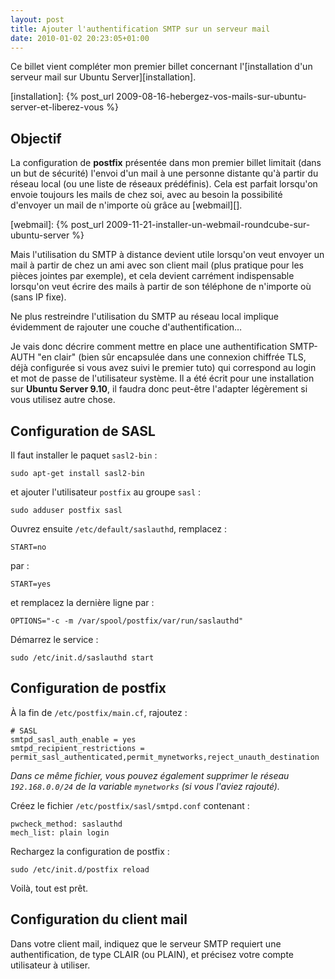```yaml
---
layout: post
title: Ajouter l'authentification SMTP sur un serveur mail
date: 2010-01-02 20:23:05+01:00
---
```


Ce billet vient compléter mon premier billet concernant l'[installation d'un
serveur mail sur Ubuntu Server][installation].

[installation]: {% post_url 2009-08-16-hebergez-vos-mails-sur-ubuntu-server-et-liberez-vous %}


## Objectif

La configuration de **postfix** présentée dans mon premier billet limitait
(dans un but de sécurité) l'envoi d'un mail à une personne distante qu'à partir
du réseau local (ou une liste de réseaux prédéfinis). Cela est parfait
lorsqu'on envoie toujours les mails de chez soi, avec au besoin la possibilité
d'envoyer un mail de n'importe où grâce au [webmail][].

[webmail]: {% post_url 2009-11-21-installer-un-webmail-roundcube-sur-ubuntu-server %}

Mais l'utilisation du SMTP à distance devient utile lorsqu'on veut envoyer un
mail à partir de chez un ami avec son client mail (plus pratique pour les
pièces jointes par exemple), et cela devient carrément indispensable lorsqu'on
veut écrire des mails à partir de son téléphone de n'importe où (sans IP fixe).

Ne plus restreindre l'utilisation du SMTP au réseau local implique évidemment
de rajouter une couche d'authentification…

Je vais donc décrire comment mettre en place une authentification SMTP-AUTH "en
clair" (bien sûr encapsulée dans une connexion chiffrée TLS, déjà configurée si
vous avez suivi le premier tuto) qui correspond au login et mot de passe de
l'utilisateur système. Il a été écrit pour une installation sur **Ubuntu Server
9.10**, il faudra donc peut-être l'adapter légèrement si vous utilisez autre
chose.


## Configuration de SASL

Il faut installer le paquet `sasl2-bin` :

    sudo apt-get install sasl2-bin

et ajouter l'utilisateur `postfix` au groupe `sasl` :

    sudo adduser postfix sasl


Ouvrez ensuite `/etc/default/saslauthd`, remplacez :

    START=no

par :

    START=yes

et remplacez la dernière ligne par :

    OPTIONS="-c -m /var/spool/postfix/var/run/saslauthd"

Démarrez le service :

    sudo /etc/init.d/saslauthd start


## Configuration de postfix

À la fin de `/etc/postfix/main.cf`, rajoutez :

    # SASL
    smtpd_sasl_auth_enable = yes
    smtpd_recipient_restrictions = permit_sasl_authenticated,permit_mynetworks,reject_unauth_destination

_Dans ce même fichier, vous pouvez également supprimer le réseau
`192.168.0.0/24` de la variable `mynetworks` (si vous l'aviez rajouté)._

Créez le fichier `/etc/postfix/sasl/smtpd.conf` contenant :

    pwcheck_method: saslauthd
    mech_list: plain login

Rechargez la configuration de postfix :

    sudo /etc/init.d/postfix reload

Voilà, tout est prêt.


## Configuration du client mail

Dans votre client mail, indiquez que le serveur SMTP requiert une
authentification, de type CLAIR (ou PLAIN), et précisez votre compte
utilisateur à utiliser.
